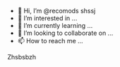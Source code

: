 - 👋 Hi, I’m @recomods shssj
- 👀 I’m interested in ...
- 🌱 I’m currently learning ...
- 💞️ I’m looking to collaborate on ...
- 📫 How to reach me ...

<!---
recomods/recomods is a ✨ special ✨ repository because its `README.md` (this file) appears on your GitHub profile.
You can click the Preview link to take a look at your changes.
--->
Zhsbsbzh
